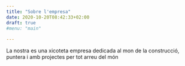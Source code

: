 ```yaml
---
title: "Sobre l'empresa"
date: 2020-10-20T08:42:33+02:00
draft: true
#menu: "main"
  
---
```


La nostra es una xicoteta empresa dedicada al mon de la 
construcció, puntera i amb projectes per tot arreu del món


